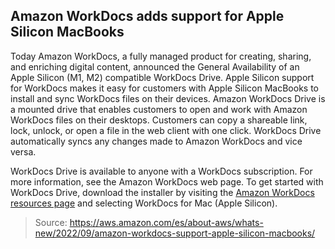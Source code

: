 ## Amazon WorkDocs adds support for Apple Silicon MacBooks

Today Amazon WorkDocs, a fully managed product for creating, sharing, and enriching digital content, announced the General Availability of an Apple Silicon (M1, M2) compatible WorkDocs Drive. Apple Silicon support for WorkDocs makes it easy for customers with Apple Silicon MacBooks to install and sync WorkDocs files on their devices.
Amazon WorkDocs Drive is a mounted drive that enables customers to open and work with Amazon WorkDocs files on their desktops. Customers can copy a shareable link, lock, unlock, or open a file in the web client with one click. WorkDocs Drive automatically syncs any changes made to Amazon WorkDocs and vice versa.

WorkDocs Drive is available to anyone with a WorkDocs subscription. For more information, see the Amazon WorkDocs web page. To get started with WorkDocs Drive, download the installer by visiting the [Amazon WorkDocs resources page](https://aws.amazon.com/workdocs/resources/?workdocs-whats-new.sort-by=item.additionalFields.postDateTime&workdocs-whats-new.sort-order=desc) and selecting WorkDocs for Mac (Apple Silicon).

> Source: https://aws.amazon.com/es/about-aws/whats-new/2022/09/amazon-workdocs-support-apple-silicon-macbooks/